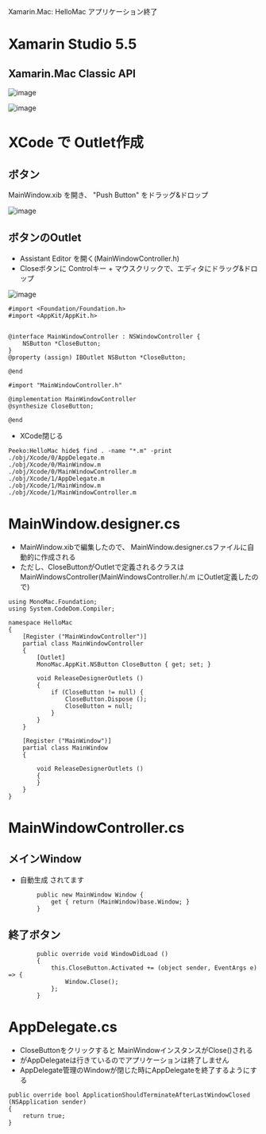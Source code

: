 Xamarin.Mac: HelloMac アプリケーション終了

# Xamarin Studio 5.5 

##  Xamarin.Mac Classic API 

![image](https://raw.githubusercontent.com/hdknr/scriptogr.am/master/qiita/20141011-xamarin-mac-hello/1.png)



![image](https://raw.githubusercontent.com/hdknr/scriptogr.am/master/qiita/20141011-xamarin-mac-hello/2.png)



# XCode で Outlet作成

## ボタン

MainWindow.xib を開き、 "Push Button" をドラッグ&ドロップ

![image](https://raw.githubusercontent.com/hdknr/scriptogr.am/master/qiita/20141011-xamarin-mac-hello/3.png)

## ボタンのOutlet
- Assistant Editor を開く(MainWindowController.h)
- Closeボタンに Controlキー + マウスクリックで、エディタにドラッグ&ドロップ

![image](https://raw.githubusercontent.com/hdknr/scriptogr.am/master/qiita/20141011-xamarin-mac-hello/4.png)

~~~
#import <Foundation/Foundation.h>
#import <AppKit/AppKit.h>


@interface MainWindowController : NSWindowController {
    NSButton *CloseButton;
}
@property (assign) IBOutlet NSButton *CloseButton;

@end
~~~

~~~
#import "MainWindowController.h"

@implementation MainWindowController
@synthesize CloseButton;

@end
~~~

- XCode閉じる

~~~
Peeko:HelloMac hide$ find . -name "*.m" -print
./obj/Xcode/0/AppDelegate.m
./obj/Xcode/0/MainWindow.m
./obj/Xcode/0/MainWindowController.m
./obj/Xcode/1/AppDelegate.m
./obj/Xcode/1/MainWindow.m
./obj/Xcode/1/MainWindowController.m
~~~

# MainWindow.designer.cs

- MainWindow.xibで編集したので、 MainWindow.designer.csファイルに自動的に作成される
- ただし、CloseButtonがOutletで定義されるクラスは MainWindowsController(MainWindowsController.h/.m にOutlet定義したので)

~~~
using MonoMac.Foundation;
using System.CodeDom.Compiler;

namespace HelloMac
{
	[Register ("MainWindowController")]
	partial class MainWindowController
	{
		[Outlet]
		MonoMac.AppKit.NSButton CloseButton { get; set; }
		
		void ReleaseDesignerOutlets ()
		{
			if (CloseButton != null) {
				CloseButton.Dispose ();
				CloseButton = null;
			}
		}
	}

	[Register ("MainWindow")]
	partial class MainWindow
	{
		
		void ReleaseDesignerOutlets ()
		{
		}
	}
}
~~~

# MainWindowController.cs

##  メインWindow

- 自動生成 されてます

~~~
		public new MainWindow Window {
			get { return (MainWindow)base.Window; }
		}
~~~
		
## 終了ボタン

~~~ 
		public override void WindowDidLoad ()
		{
			this.CloseButton.Activated += (object sender, EventArgs e) => {
				Window.Close();
			};
		}
~~~
		
		
# AppDelegate.cs

- CloseButtonをクリックすると MainWindowインスタンスがClose()される
- がAppDelegateは行きているのでアプリケーションは終了しません
- AppDelegate管理のWindowが閉じた時にAppDelegateを終了するようにする

~~~
public override bool ApplicationShouldTerminateAfterLastWindowClosed (NSApplication sender)
{
    return true;
}
~~~		